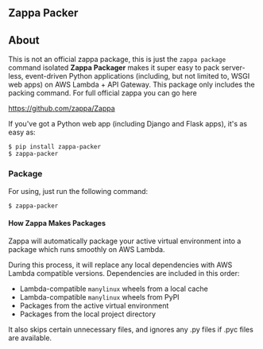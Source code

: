 ## Zappa Packer

<!-- START doctoc generated TOC please keep comment here to allow auto update -->
<!-- DON'T EDIT THIS SECTION, INSTEAD RE-RUN doctoc TO UPDATE -->


<!-- END doctoc generated TOC please keep comment here to allow auto update -->

## About
This is not an official zappa package, this is just the `zappa package` command isolated
**Zappa Packager** makes it super easy to pack server-less, event-driven Python applications (including, but not limited to, WSGI web apps) on AWS Lambda + API Gateway. This package only includes the packing command. For full official zappa you can go here

https://github.com/zappa/Zappa

If you've got a Python web app (including Django and Flask apps), it's as easy as:

```
$ pip install zappa-packer
$ zappa-packer
```
### Package

For using, just run the following command:

    $ zappa-packer

#### How Zappa Makes Packages

Zappa will automatically package your active virtual environment into a package which runs smoothly on AWS Lambda.

During this process, it will replace any local dependencies with AWS Lambda compatible versions. Dependencies are included in this order:

  * Lambda-compatible `manylinux` wheels from a local cache
  * Lambda-compatible `manylinux` wheels from PyPI
  * Packages from the active virtual environment
  * Packages from the local project directory

It also skips certain unnecessary files, and ignores any .py files if .pyc files are available.

